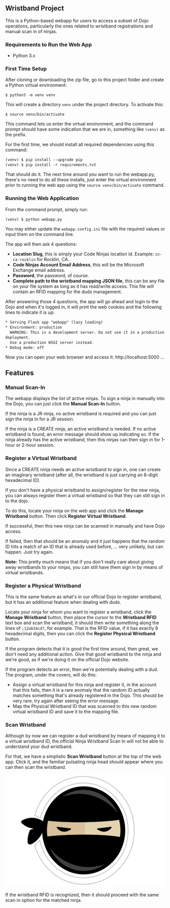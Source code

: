## Wristband Project ##

This is a Python-based webapp for users to access a subset of Dojo operations, particularly the ones related to wristband registrations and manual scan in of ninjas.

### Requirements to Run the Web App ###
* Python 3.x

### First Time Setup ###
After cloning or downloading the zip file, go to this project folder and create a Python virtual environment:

    $ python3 -m venv venv

This will create a directory `venv` under the project directory.  To activate this:

    $ source venv/bin/activate

This command lets us enter the virtual environment, and the command prompt should have some indication that we are in, something like `(venv)` as the prefix.

For the first time, we should install all required dependencies using this command:

    (venv) $ pip install --upgrade pip
    (venv) $ pip install -r requirements.txt

That should do it.  The next time around you want to run the webapp.py, there's no need to do all these installs, just enter the virtual environment prior to running the web app using the `source venv/bin/activate` command.

### Running the Web Application ###
From the command prompt, simply run:

    (venv) $ python webapp.py


You may either update the `webapp.config.ini` file with the required values or input them on the command line.

The app will then ask 4 questions:
* **Location Slug**, this is simply your Code Ninjas location id.  Example: `cn-ca-rocklin` for Rocklin, CA.
* **Code Ninjas Account Email Address**, this will be the Microsoft Exchange email address.
* **Password**, the password, of course.
* **Complete path to the wristband mapping JSON file**, this can be any file on your file system as long as it has read/write access.  This file will contain an RFID mapping for the duds management.

After answering those 4 questions, the app will go ahead and login to the Dojo and when it's logged in, it will print the web cookies and the following lines to indicate it is up:

    * Serving Flask app "webapp" (lazy loading)
    * Environment: production
      WARNING: This is a development server. Do not use it in a production deployment.
      Use a production WSGI server instead.
    * Debug mode: off

Now you can open your web browser and access it: http://localhost:5000 ...

## Features
### Manual Scan-In ###
The webapp displays the list of active ninjas.  To sign a ninja in manually into the Dojo, you can just click the **Manual Scan-In** button.

If the ninja is a JR ninja, no active wristband is required and you can just sign the ninja in for a JR session.

If the ninja is a CREATE ninja, an active wristband is needed.  If no active wristband is found, an error message should show up indicating so.  If the ninja already has the active wristband, then this ninjas can then sign in for 1-hour or 2-hour session.

### Register a Virtual Wristband ###
Since a CREATE ninja needs an active wristband to sign in, one can create an imaginary wristband (after all, the wristband is just carrying an 8-digit hexadecimal ID).

If you don't have a physical wristband to assign/register for the new ninja, you can always register them a virtual wristband so that they can still sign in to the dojo.

To do this, locate your ninja on the web app and click the **Manage Wristband** button.  Then click **Register Virtual Wristband**.

If successful, then this new ninja can be scanned in manually and have Dojo access.

If failed, then that should be an anomaly and it just happens that the random ID hits a match of an ID that is already used before, ... very unlikely, but can happen.  Just try again.

**Note:** This pretty much means that if you don't really care about giving away wristbands to your ninjas, you can still have them sign in by means of virtual wristbands.

### Register a Physical Wristband ###
This is the same feature as what's in our official Dojo to register wristband, but it has an additional feature when dealing with duds.

Locate your ninja for whom you want to register a wristband, click the **Manage Wristband** button, then place the cursor to the **Wristband RFID** text box and scan the wristband, it should then write something along the lines of `;12ab34cd?`, for example.  That is the RFID value, if it has exactly 8 hexadecimal digits, then you can click the **Register Physical Wristband** button.

If the program detects that it is good the first time around, then great, we don't need any additional action.  Give that good wristband to the ninja and we're good, as if we're doing it on the official Dojo website.

If the program detects an error, then we're potentially dealing with a dud.  The program, under the covers, will do this:
* Assign a virtual wristband for this ninja and register it, in the account that this fails, then it is a rare anomaly that the random ID actually matches something that's already registered in the Dojo.  This should be very rare, try again after seeing the error message.
* Map the Physical Wristband ID that was scanned to this new random virtual wristband ID and save it to the mapping file.

### Scan Wristband ###
Although by now we can register a dud wristband by means of mapping it to a virtual wristband ID, the official Ninja Wristband Scan In will not be able to understand your dud wristband.

For that, we have a simplistic **Scan Wristband** button at the top of the web app.  Click it, and the familiar pulsating ninja head should appear where you can then scan the wristband.

![](static/images/pulsing-badge.svg)

If the wristband RFID is recognized, then it should proceed with the same scan in option for the matched ninja.
